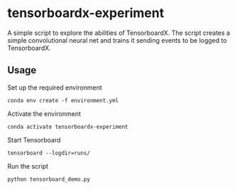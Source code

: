 # tensorboardx-experiment

A simple script to explore the abilities of TensorboardX. The script creates a simple convolutional neural net and trains it sending events to be logged to TensorboardX.

## Usage ##
Set up the required environment 
```
conda env create -f environment.yml 
```

Activate the environment
```
conda activate tensorboardx-experiment
```

Start Tensorboard
```
tensorboard --logdir=runs/
```

Run the script
```
python tensorboard_demo.py 
```
